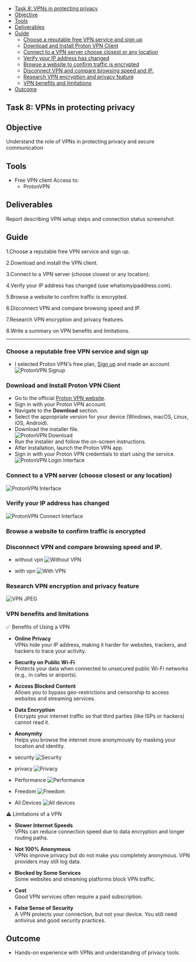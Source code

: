 - [Task 8: VPNs in protecting privacy](#task-8-vpns-in-protecting-privacy)
- [Objective](#objective)
- [Tools](#tools)
- [Deliverables](#deliverables)
- [Guide](#guide)
    - [Choose a reputable free VPN service and sign up](#choose-a-reputable-free-vpn-service-and-sign-up)
    - [Download and Install Proton VPN Client](#download-and-install-proton-vpn-client)
    - [Connect to a VPN server choose closest or any location](#connect-to-a-vpn-server-choose-closest-or-any-location)
    - [Verify your IP address has changed](#verify-your-ip-address-has-changed)
    - [Browse a website to confirm traffic is encrypted](#browse-a-website-to-confirm-traffic-is-encrypted)
    - [Disconnect VPN and compare browsing speed and IP.](#disconnect-vpn-and-compare-browsing-speed-and-ip)
    - [Research VPN encryption and privacy feature](#research-vpn-encryption-and-privacy-feature)
    - [VPN benefits and limitations](#vpn-benefits-and-limitations)
- [Outcome](#outcome)

## Task 8: VPNs in protecting privacy

## Objective

Understand the role of VPNs in protecting privacy and secure communication

## Tools

- Free VPN client
 Access to:  
  - ProtonVPN

## Deliverables

Report describing VPN setup steps and connection status screenshot

## Guide

1.Choose a reputable free VPN service and sign up.

2.Download and install the VPN client.

3.Connect to a VPN server (choose closest or any location).

4.Verify your IP address has changed (use whatismyipaddress.com).

5.Browse a website to confirm traffic is encrypted.

6.Disconnect VPN and compare browsing speed and IP.

7.Research VPN encryption and privacy features.

8.Write a summary on VPN benefits and limitations.

---

### Choose a reputable free VPN service and sign up
- I selected Proton VPN's free plan, [Sign up](https://account.protonvpn.com/signup?plan=free&ref=noupsell)
 and made an account.  
 ![ProtonVPN Signup](https://raw.githubusercontent.com/hackThacker/internship-projects/main/Day-8/images/protonvpn-signup.png)


### Download and Install Proton VPN Client

- Go to the official [Proton VPN website](https://protonvpn.com).  
- Sign in with your Proton VPN account.  
- Navigate to the **Download** section.  
- Select the appropriate version for your device (Windows, macOS, Linux, iOS, Android).  
- Download the installer file.  
![ProtonVPN Download](https://raw.githubusercontent.com/hackThacker/internship-projects/main/Day-8/images/protonvpn-download.png)
- Run the installer and follow the on-screen instructions.  
- After installation, launch the Proton VPN app.  
- Sign in with your Proton VPN credentials to start using the service.  
![ProtonVPN Login Interface](https://raw.githubusercontent.com/hackThacker/internship-projects/main/Day-8/images/protonvpn-login-interface.png)


### Connect to a VPN server (choose closest or any location)
![ProtonVPN Interface](https://raw.githubusercontent.com/hackThacker/internship-projects/main/Day-8/images/protonvpn-interface.png)

### Verify your IP address has changed 

![ProtonVPN Connect Interface](https://raw.githubusercontent.com/hackThacker/internship-projects/main/Day-8/images/protonvpn-connect-interface.png)

### Browse a website to confirm traffic is encrypted



### Disconnect VPN and compare browsing speed and IP.
- without vpn
![Without VPN](https://raw.githubusercontent.com/hackThacker/internship-projects/main/Day-8/images/without_vpn.png)

- with vpn
![With VPN](https://raw.githubusercontent.com/hackThacker/internship-projects/main/Day-8/images/with%20vpn%20.png)



### Research VPN encryption and privacy feature
![VPN JPEG](https://raw.githubusercontent.com/hackThacker/internship-projects/main/Day-8/images/vpn.jpeg)


### VPN benefits and limitations


 ✅ Benefits of Using a VPN

- **Online Privacy**  
  VPNs hide your IP address, making it harder for websites, trackers, and hackers to trace your activity.

- **Security on Public Wi-Fi**  
  Protects your data when connected to unsecured public Wi-Fi networks (e.g., in cafes or airports).

- **Access Blocked Content**  
  Allows you to bypass geo-restrictions and censorship to access websites and streaming services.

- **Data Encryption**  
  Encrypts your internet traffic so that third parties (like ISPs or hackers) cannot read it.

- **Anonymity**  
  Helps you browse the internet more anonymously by masking your location and identity.


- security 
![Security](https://raw.githubusercontent.com/hackThacker/internship-projects/main/Day-8/images/security.png)

- privacy
![Privacy](https://raw.githubusercontent.com/hackThacker/internship-projects/main/Day-8/images/privacy.png)

- Performance
![Performance](https://raw.githubusercontent.com/hackThacker/internship-projects/main/Day-8/images/performace.png)

- Freedom
![Freedom](https://raw.githubusercontent.com/hackThacker/internship-projects/main/Day-8/images/freedom.png)

- All Devices
![All devices](https://raw.githubusercontent.com/hackThacker/internship-projects/main/Day-8/images/alldevice.png)

⚠️ Limitations of a VPN

- **Slower Internet Speeds**  
  VPNs can reduce connection speed due to data encryption and longer routing paths.

- **Not 100% Anonymous**  
  VPNs improve privacy but do not make you completely anonymous. VPN providers may still log data.

- **Blocked by Some Services**  
  Some websites and streaming platforms block VPN traffic.

- **Cost**  
  Good VPN services often require a paid subscription.

- **False Sense of Security**  
  A VPN protects your connection, but not your device. You still need antivirus and good security practices.


## Outcome

- Hands-on experience with VPNs and understanding of privacy tools.
